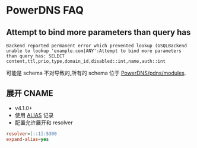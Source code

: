 # PowerDNS FAQ

## Attempt to bind more parameters than query has

```
Backend reported permanent error which prevented lookup (GSQLBackend unable to lookup 'example.com|ANY':Attempt to bind more parameters than query has: SELECT content,ttl,prio,type,domain_id,disabled::int,name,auth::int
```

可能是 schema 不对导致的,所有的 schema 位于 [PowerDNS/pdns/modules](https://github.com/PowerDNS/pdns/tree/master/modules).

## 展开 CNAME
* v4.1.0+
* 使用 [ALIAS](https://doc.powerdns.com/authoritative/guides/alias.html) 记录
* 配置允许展开和 resolver

```ini
resolver=[::1]:5300
expand-alias=yes
```
